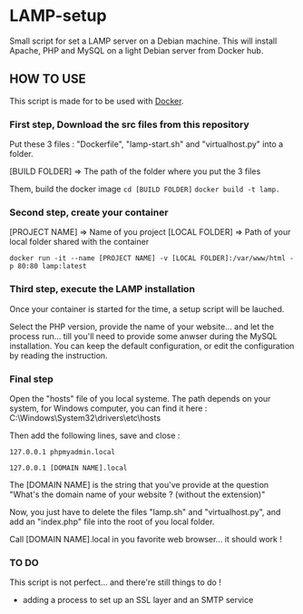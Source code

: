 # LAMP-setup
Small script for set a LAMP server on a Debian machine. This will install Apache, PHP and MySQL on a light Debian server from Docker hub.

## HOW TO USE

This script is made for to be used with [Docker](https://www.docker.com/).

### First step, Download the src files from this repository
Put these 3 files : "Dockerfile", "lamp-start.sh" and "virtualhost.py" into a folder.

[BUILD FOLDER] => The path of the folder where you put the 3 files

Them, build the docker image
`cd [BUILD FOLDER]`
`docker build -t lamp.`

### Second step, create your container
[PROJECT NAME] => Name of you project
[LOCAL FOLDER] => Path of your local folder shared with the container

`docker run -it --name [PROJECT NAME] -v [LOCAL FOLDER]:/var/www/html -p 80:80 lamp:latest`

### Third step, execute the LAMP installation
Once your container is started for the time, a setup script will be lauched.

Select the PHP version, provide the name of your website... and let the process run...
till you'll need to provide some anwser during the MySQL installation.
You can keep the default configuration, or edit the configuration by reading the instruction.

### Final step
Open the "hosts" file of you local systeme.
The path depends on your system, for Windows computer, you can find it here : C:\Windows\System32\drivers\etc\hosts

Then add the following lines, save and close :

`127.0.0.1 phpmyadmin.local`

`127.0.0.1 [DOMAIN NAME].local`

The [DOMAIN NAME] is the string that you've provide at the question "What's the domain name of your website ? (without the extension)"

Now, you just have to delete the files "lamp.sh" and "virtualhost.py", and add an "index.php" file into the root of you local folder.

Call [DOMAIN NAME].local in you favorite web browser... it should work !

### TO DO
This script is not perfect... and there're still things to do !
* adding a process to set up an SSL layer and an SMTP service
